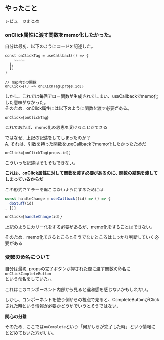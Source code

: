 ## やったこと
レビューのまとめ

### onClick属性に渡す関数をmemo化したかった。
自分は最初、以下のようにコードを記述した。  

```tsx
const onClickTag = useCallback(() => {
    ~~~~~
  },
  []
)

// map内での関数
onClick={() => onClickTag(props.id)}
```

しかし、これでは毎回アロー関数が生成されてしまい、useCallbackでmemo化した意味がなかった。  
そのため、onClick属性には以下のように関数を渡す必要がある。  

```tsx
onClick={onClickTag}
```

これであれば、memo化の恩恵を受けることができる  

ではなぜ、上記の記述をしてしまったのか？  
A. それは、引数を持った関数をuseCallbackでmemo化したかったためだ  

```tsx
onClick={onClickTag(props.id)}
```

こういった記述はそもそもできない。  

**これは、onClick属性に対して関数を渡す必要があるのに、関数の結果を渡してしまっているからだ**  

この形式でエラーを起こさないようにするためには、

```ts
const handleChange = useCallback((id) => () => {
  doStuff(id)
, []}

onClick={handleChange(id)}
```

上記のようにカリー化をする必要があるが、memo化をすることはできない。

そのため、memo化できるところとそうでないところはしっかり判断していく必要がある  

### 変数の命名について
自分は最初, propsの完了ボタンが押された際に渡す関数の命名に  
`onClickCompleteButton`  
という命名をしていた。。

これはこのコンポーネント内部から見ると違和感を感じないかもしれない。  

しかし、コンポーネントを使う側からの視点で見ると、CompleteButtonがClickされた時という情報が必要かどうかでいうとそうではない。  

**関心の分離**  

そのため、ここでは`onComplete`という「何かしらが完了した時」という情報にとどめておいた方がいい。  












